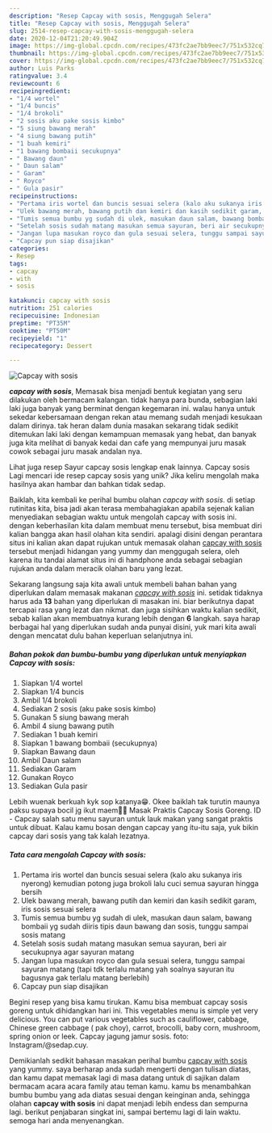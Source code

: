 ```yaml
---
description: "Resep Capcay with sosis, Menggugah Selera"
title: "Resep Capcay with sosis, Menggugah Selera"
slug: 2514-resep-capcay-with-sosis-menggugah-selera
date: 2020-12-04T21:20:49.904Z
image: https://img-global.cpcdn.com/recipes/473fc2ae7bb9eec7/751x532cq70/capcay-with-sosis-foto-resep-utama.jpg
thumbnail: https://img-global.cpcdn.com/recipes/473fc2ae7bb9eec7/751x532cq70/capcay-with-sosis-foto-resep-utama.jpg
cover: https://img-global.cpcdn.com/recipes/473fc2ae7bb9eec7/751x532cq70/capcay-with-sosis-foto-resep-utama.jpg
author: Luis Parks
ratingvalue: 3.4
reviewcount: 6
recipeingredient:
- "1/4 wortel"
- "1/4 buncis"
- "1/4 brokoli"
- "2 sosis aku pake sosis kimbo"
- "5 siung bawang merah"
- "4 siung bawang putih"
- "1 buah kemiri"
- "1 bawang bombaii secukupnya"
- " Bawang daun"
- " Daun salam"
- " Garam"
- " Royco"
- " Gula pasir"
recipeinstructions:
- "Pertama iris wortel dan buncis sesuai selera (kalo aku sukanya iris nyerong) kemudian potong juga brokoli lalu cuci semua sayuran hingga bersih"
- "Ulek bawang merah, bawang putih dan kemiri dan kasih sedikit garam, iris sosis sesuai selera"
- "Tumis semua bumbu yg sudah di ulek, masukan daun salam, bawang bombaii yg sudah diiris tipis daun bawang dan sosis, tunggu sampai sosis matang"
- "Setelah sosis sudah matang masukan semua sayuran, beri air secukupnya agar sayuran matang"
- "Jangan lupa masukan royco dan gula sesuai selera, tunggu sampai sayuran matang (tapi tdk terlalu matang yah soalnya sayuran itu bagusnya gak terlalu matang berlebih)"
- "Capcay pun siap disajikan"
categories:
- Resep
tags:
- capcay
- with
- sosis

katakunci: capcay with sosis 
nutrition: 251 calories
recipecuisine: Indonesian
preptime: "PT35M"
cooktime: "PT50M"
recipeyield: "1"
recipecategory: Dessert

---
```



![Capcay with sosis](https://img-global.cpcdn.com/recipes/473fc2ae7bb9eec7/751x532cq70/capcay-with-sosis-foto-resep-utama.jpg)

<b><i>capcay with sosis</i></b>, Memasak bisa menjadi bentuk kegiatan yang seru dilakukan oleh bermacam kalangan. tidak hanya para bunda, sebagian laki laki juga banyak yang berminat dengan kegemaran ini. walau hanya untuk sekedar kebersamaan dengan rekan atau memang sudah menjadi kesukaan dalam dirinya. tak heran dalam dunia masakan sekarang tidak sedikit ditemukan laki laki dengan kemampuan memasak yang hebat, dan banyak juga kita melihat di banyak kedai dan cafe yang mempunyai juru masak cowok sebagai juru masak andalan nya.

Lihat juga resep Sayur capcay sosis lengkap enak lainnya. Capcay sosis Lagi mencari ide resep capcay sosis yang unik? Jika keliru mengolah maka hasilnya akan hambar dan bahkan tidak sedap.

Baiklah, kita kembali ke perihal bumbu olahan <i>capcay with sosis</i>. di setiap rutinitas kita, bisa jadi akan terasa membahagiakan apabila sejenak kalian menyediakan sebagian waktu untuk mengolah capcay with sosis ini. dengan keberhasilan kita dalam membuat menu tersebut, bisa membuat diri kalian bangga akan hasil olahan kita sendiri. apalagi disini dengan perantara situs ini kalian akan dapat rujukan untuk memasak olahan <u>capcay with sosis</u> tersebut menjadi hidangan yang yummy dan menggugah selera, oleh karena itu tandai alamat situs ini di handphone anda sebagai sebagian rujukan anda dalam meracik olahan baru yang lezat.


Sekarang langsung saja kita awali untuk membeli bahan bahan yang diperlukan dalam memasak makanan <u><i>capcay with sosis</i></u> ini. setidak tidaknya harus ada <b>13</b> bahan yang diperlukan di masakan ini. biar berikutnya dapat tercapai rasa yang lezat dan nikmat. dan juga sisihkan waktu kalian sedikit, sebab kalian akan membuatnya kurang lebih dengan <b>6</b> langkah. saya harap berbagai hal yang diperlukan sudah anda punyai disini, yuk mari kita awali dengan mencatat dulu bahan keperluan selanjutnya ini.

<!--inarticleads1-->

##### Bahan pokok dan bumbu-bumbu yang diperlukan untuk menyiapkan Capcay with sosis:

1. Siapkan 1/4 wortel
1. Siapkan 1/4 buncis
1. Ambil 1/4 brokoli
1. Sediakan 2 sosis (aku pake sosis kimbo)
1. Gunakan 5 siung bawang merah
1. Ambil 4 siung bawang putih
1. Sediakan 1 buah kemiri
1. Siapkan 1 bawang bombaii (secukupnya)
1. Siapkan  Bawang daun
1. Ambil  Daun salam
1. Sediakan  Garam
1. Gunakan  Royco
1. Sediakan  Gula pasir


Lebih wuenak berkuah kyk sop katanya😁. Okee baiklah tak turutin maunya paksu supaya bocil jg ikut maem🤗😘 Masak Praktis Capcay Sosis Goreng. ID - Capcay salah satu menu sayuran untuk lauk makan yang sangat praktis untuk dibuat. Kalau kamu bosan dengan capcay yang itu-itu saja, yuk bikin capcay dari sosis yang tak kalah lezatnya. 

<!--inarticleads2-->

##### Tata cara mengolah Capcay with sosis:

1. Pertama iris wortel dan buncis sesuai selera (kalo aku sukanya iris nyerong) kemudian potong juga brokoli lalu cuci semua sayuran hingga bersih
1. Ulek bawang merah, bawang putih dan kemiri dan kasih sedikit garam, iris sosis sesuai selera
1. Tumis semua bumbu yg sudah di ulek, masukan daun salam, bawang bombaii yg sudah diiris tipis daun bawang dan sosis, tunggu sampai sosis matang
1. Setelah sosis sudah matang masukan semua sayuran, beri air secukupnya agar sayuran matang
1. Jangan lupa masukan royco dan gula sesuai selera, tunggu sampai sayuran matang (tapi tdk terlalu matang yah soalnya sayuran itu bagusnya gak terlalu matang berlebih)
1. Capcay pun siap disajikan


Begini resep yang bisa kamu tirukan. Kamu bisa membuat capcay sosis goreng untuk dihidangkan hari ini. This vegetables menu is simple yet very delicious. You can put various vegetables such as cauliflower, cabbage, Chinese green cabbage ( pak choy), carrot, brocolli, baby corn, mushroom, spring onion or leek. Capcay jagung jamur sosis. foto: Instagram/@sedap.cuy. 

Demikianlah sedikit bahasan masakan perihal bumbu <u>capcay with sosis</u> yang yummy. saya berharap anda sudah mengerti dengan tulisan diatas, dan kamu dapat memasak lagi di masa datang untuk di sajikan dalam bermacam acara acara family atau teman kamu. kamu bs menambahkan bumbu bumbu yang ada diatas sesuai dengan keinginan anda, sehingga olahan <b>capcay with sosis</b> ini dapat menjadi lebih endess dan sempurna lagi. berikut penjabaran singkat ini, sampai bertemu lagi di lain waktu. semoga hari anda menyenangkan.
